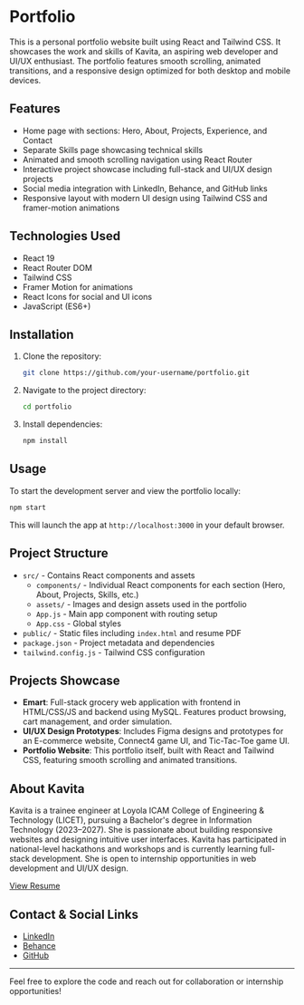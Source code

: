 # Portfolio

This is a personal portfolio website built using React and Tailwind CSS. It showcases the work and skills of Kavita, an aspiring web developer and UI/UX enthusiast. The portfolio features smooth scrolling, animated transitions, and a responsive design optimized for both desktop and mobile devices.

## Features

- Home page with sections: Hero, About, Projects, Experience, and Contact
- Separate Skills page showcasing technical skills
- Animated and smooth scrolling navigation using React Router
- Interactive project showcase including full-stack and UI/UX design projects
- Social media integration with LinkedIn, Behance, and GitHub links
- Responsive layout with modern UI design using Tailwind CSS and framer-motion animations

## Technologies Used

- React 19
- React Router DOM
- Tailwind CSS
- Framer Motion for animations
- React Icons for social and UI icons
- JavaScript (ES6+)

## Installation

1. Clone the repository:

   ```bash
   git clone https://github.com/your-username/portfolio.git
   ```

2. Navigate to the project directory:

   ```bash
   cd portfolio
   ```

3. Install dependencies:

   ```bash
   npm install
   ```

## Usage

To start the development server and view the portfolio locally:

```bash
npm start
```

This will launch the app at `http://localhost:3000` in your default browser.

## Project Structure

- `src/` - Contains React components and assets
  - `components/` - Individual React components for each section (Hero, About, Projects, Skills, etc.)
  - `assets/` - Images and design assets used in the portfolio
  - `App.js` - Main app component with routing setup
  - `App.css` - Global styles
- `public/` - Static files including `index.html` and resume PDF
- `package.json` - Project metadata and dependencies
- `tailwind.config.js` - Tailwind CSS configuration

## Projects Showcase

- **Emart**: Full-stack grocery web application with frontend in HTML/CSS/JS and backend using MySQL. Features product browsing, cart management, and order simulation.
- **UI/UX Design Prototypes**: Includes Figma designs and prototypes for an E-commerce website, Connect4 game UI, and Tic-Tac-Toe game UI.
- **Portfolio Website**: This portfolio itself, built with React and Tailwind CSS, featuring smooth scrolling and animated transitions.

## About Kavita

Kavita is a trainee engineer at Loyola ICAM College of Engineering & Technology (LICET), pursuing a Bachelor's degree in Information Technology (2023–2027). She is passionate about building responsive websites and designing intuitive user interfaces. Kavita has participated in national-level hackathons and workshops and is currently learning full-stack development. She is open to internship opportunities in web development and UI/UX design.

[View Resume](public/KavitaSri_Resume.pdf)

## Contact & Social Links

- [LinkedIn](https://www.linkedin.com/in/g-kavita-sri-394031283/)
- [Behance](https://www.behance.net/kavitasrig)
- [GitHub](https://github.com/KavitaSri06)

---

Feel free to explore the code and reach out for collaboration or internship opportunities!

